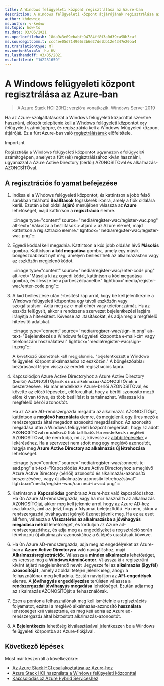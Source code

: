 ```yaml
---
title: A Windows felügyeleti központ regisztrálása az Azure-ban
description: A Windows felügyeleti központ átjárójának regisztrálása az Azure-ban.
author: khdownie
ms.author: v-kedow
ms.topic: how-to
ms.date: 03/05/2021
ms.openlocfilehash: 18da9a3e09ebabfc94784ff803a0d39ca90b3caf
ms.sourcegitcommit: ccc4ee05d71496653b6e27de1bb12e4347e20ba4
ms.translationtype: MT
ms.contentlocale: hu-HU
ms.lasthandoff: 03/05/2021
ms.locfileid: "102231659"
---
```

# <a name="register-windows-admin-center-with-azure"></a>A Windows felügyeleti központ regisztrálása az Azure-ban

> A Azure Stack HCI 20H2; verzióra vonatkozik. Windows Server 2019

Ha az Azure-szolgáltatásokat a Windows felügyeleti központtal szeretné használni, először [telepítenie kell a Windows felügyeleti központot](/windows-server/manage/windows-admin-center/deploy/install) egy felügyeleti számítógépre, és regisztrálnia kell a Windows felügyeleti központ átjáróját. Ez a fürt Azure-ban való [regisztrálásának](../deploy/register-with-azure.md) előfeltétele.

   > [!IMPORTANT]
   > Regisztrálja a Windows felügyeleti központot ugyanazon a felügyeleti számítógépen, amelyet a fürt (ek) regisztrálásához kíván használni, ugyanazzal a Azure Active Directory (bérlői) AZONOSÍTÓval és alkalmazás-AZONOSÍTÓval.

## <a name="complete-the-registration-process"></a>A regisztrációs folyamat befejezése

1. Indítsa el a Windows felügyeleti központot, és kattintson a jobb felső sarokban található **Beállítások** fogaskerék ikonra, amely a fiók oldalára kerül. Ezután a bal oldali **átjáró** menüjében válassza az **Azure** lehetőséget, majd kattintson a **regisztráció** elemre.

   :::image type="content" source="media/register-wac/register-wac.png" alt-text="Válassza a beállítások > átjáró > az Azure elemet, majd kattintson a regisztráció elemre." lightbox="media/register-wac/register-wac.png":::

2. Egyedi kóddal kell megadnia. Kattintson a kód jobb oldalán lévő **Másolás** gombra. Kattintson **a kód megadása** gombra, amely egy másik böngészőablakot nyit meg, amelyen beillesztheti az alkalmazásban vagy az eszközön megjelenő kódot.

   :::image type="content" source="media/register-wac/enter-code.png" alt-text="Másolja ki az egyedi kódot, kattintson a kód megadása gombra, és illessze be a párbeszédpanelbe." lightbox="media/register-wac/enter-code.png":::

3. A kód beillesztése után értesítést kap arról, hogy be kell jelentkeznie a Windows felügyeleti központba egy távoli eszközön vagy szolgáltatáson. Adja meg az e-mail címét vagy telefonszámát. Ha az eszköz felügyelt, akkor a rendszer a szervezet bejelentkezési lapjára irányítja a hitelesítést. Kövesse az utasításokat, és adja meg a megfelelő hitelesítő adatokat.

   :::image type="content" source="media/register-wac/sign-in.png" alt-text="Bejelentkezés a Windows felügyeleti központba e-mail-cím vagy telefonszám használatával" lightbox="media/register-wac/sign-in.png":::

   A következő üzenetnek kell megjelennie: "bejelentkezett a Windows felügyeleti központ alkalmazásba az eszközön." A böngészőablak bezárásával térjen vissza az eredeti regisztrációs lapra.

4. Kapcsolódjon Azure Active Directoryhoz a Azure Active Directory (bérlői) AZONOSÍTÓjának és az alkalmazás-AZONOSÍTÓnak a beszerzésével. Ha már rendelkezik Azure-bérlői AZONOSÍTÓval, és követte az előző lépéseket, előfordulhat, hogy a bérlői azonosító mező előre ki van töltve, és több beállítást is tartalmazhat. Válassza ki a megfelelő bérlői azonosítót. 

   Ha az Azure AD-rendszergazda megadta az alkalmazás AZONOSÍTÓját, kattintson a **meglévő használata** elemre, és megjelenik egy üres mező a rendszergazda által megadott azonosító megadásához. Az azonosító megadása után a Windows felügyeleti központ megerősíti, hogy az adott AZONOSÍTÓval rendelkező fiók található. Ha rendelkezik meglévő AZONOSÍTÓval, de nem tudja, mi az, kövesse az [alábbi lépéseket](/azure/active-directory/develop/howto-create-service-principal-portal#get-values-for-signing-in) a lekéréséhez. Ha a szervezet nem adott meg egy meglévő azonosítót, hagyja meg **Azure Active Directory az alkalmazás** **új létrehozása** lehetőséget.

   :::image type="content" source="media/register-wac/connect-to-aad.png" alt-text="Kapcsolódás Azure Active Directoryhoz a meglévő Azure Active Directory (bérlői) azonosító és alkalmazás-azonosító beszerzésével, vagy új alkalmazás-azonosító létrehozásával" lightbox="media/register-wac/connect-to-aad.png":::

5. Kattintson a **Kapcsolódás** gombra az Azure-hoz való kapcsolódáshoz. Ha Ön Azure AD-rendszergazda, vagy ha már használta az alkalmazás AZONOSÍTÓját, akkor meg kell jelennie arról, hogy az Azure AD-hez csatlakozik, ami azt jelzi, hogy a folyamat befejeződött. Ha nem, akkor a rendszergazdai jóváhagyást igénylő üzenet jelenik meg. Ha ez az eset áll fenn, válassza a **Visszatérés az alkalmazásba a jóváhagyás megadása nélkül** lehetőséget, és forduljon az Azure ad-rendszergazdához, és adja meg az engedélyeket a regisztráció során létrehozott új alkalmazás-azonosítóhoz a 6. lépés utasításait követve.

6. Ha Ön Azure AD-rendszergazda, adja meg az engedélyeket az Azure-ban a **Azure Active Directoryra** való navigáláshoz, majd **Alkalmazásregisztrációk**. Válassza a **minden alkalmazás** lehetőséget, és keresse meg a **WindowsAdminCenter**. Válassza ki a regisztrálni kívánt átjáró megjelenítendő nevét. Jegyezze fel az **alkalmazás (ügyfél) azonosítóját** , amely az oldal tetején jelenik meg, ahogy a felhasználónak meg kell adnia. Ezután navigáljon az **API-engedélyek** elemre. A **jóváhagyás engedélyezése** területen válassza a **rendszergazdai jóváhagyás megadása** lehetőséget. Ezután adja meg az alkalmazás AZONOSÍTÓját a felhasználónak.

7. Ezen a ponton a felhasználónak meg kell ismételnie a regisztrációs folyamatot, ezúttal a meglévő alkalmazás-azonosító **használata** lehetőséget kell választania, és meg kell adnia az Azure ad-rendszergazda által biztosított alkalmazás-azonosítót.

8. A **Bejelentkezés** lehetőség kiválasztásával jelentkezzen be a Windows felügyeleti központba az Azure-fiókjával.

## <a name="next-steps"></a>Következő lépések

Most már készen áll a következőkre:

- [Az Azure Stack HCI csatlakoztatása az Azure-hoz](../deploy/register-with-azure.md)
- [Azure Stack HCI használata a Windows felügyeleti központtal](../get-started.md)
- [Kapcsolódás az Azure Hybrid Serviceshez](/windows-server/manage/windows-admin-center/azure/)